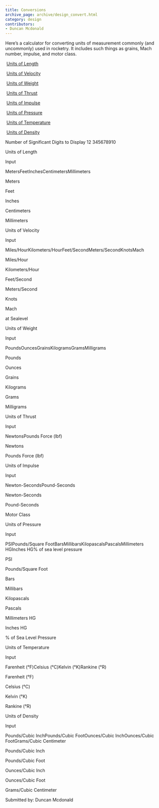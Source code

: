 ```yaml
---
title: Conversions
archive_page: archive/design_convert.html
category: design
contributors:
- Duncan Mcdonald
---
```

Here’s a calculator for converting units of measurement commonly (and uncommonly) used in rocketry. It includes such things as grains, Mach number, impulse, and motor class.

&nbsp;[Units of Length](#unitsoflength)

&nbsp;[Units of Velocity](#unitsofvelocity)

&nbsp;[Units of Weight](#unitsofweight)

&nbsp;[Units of Thrust](#unitsofthrust)

&nbsp;[Units of Impulse](#unitsofimpulse)

&nbsp;[Units of Pressure](#unitsofpressure)

&nbsp;[Units of Temperature](#unitsoftemperature)

&nbsp;[Units of Density](#unitsofdensity)

Number of Significant Digits to Display 12 345678910

Units of Length

Input

MetersFeetInchesCentimetersMillimeters

Meters

Feet

Inches

Centimeters

Millimeters

Units of Velocity

Input

Miles/HourKilometers/HourFeet/SecondMeters/SecondKnotsMach

Miles/Hour

Kilometers/Hour

Feet/Second

Meters/Second

Knots

Mach

at Sealevel

Units of Weight

Input

PoundsOuncesGrainsKilogramsGramsMilligrams

Pounds

Ounces

Grains

Kilograms

Grams

Milligrams

Units of Thrust

Input

NewtonsPounds Force (lbf)

Newtons

Pounds Force (lbf)

Units of Impulse

Input

Newton-SecondsPound-Seconds

Newton-Seconds

Pound-Seconds

Motor Class

Units of Pressure

Input

PSIPounds/Square FootBarsMillibarsKilopascalsPascalsMillimeters HGInches HG% of sea level pressure

PSI

Pounds/Square Foot

Bars

Millibars

Kilopascals

Pascals

Millimeters HG

Inches HG

% of Sea Level Pressure

Units of Temperature

Input

Farenheit (°F)Celsius (°C)Kelvin (°K)Rankine (°R)

Farenheit (°F)

Celsius (°C)

Kelvin (°K)

Rankine (°R)

Units of Density

Input

Pounds/Cubic InchPounds/Cubic FootOunces/Cubic InchOunces/Cubic FootGrams/Cubic Centimeter

Pounds/Cubic Inch

Pounds/Cubic Foot

Ounces/Cubic Inch

Ounces/Cubic Foot

Grams/Cubic Centimeter

Submitted by: Duncan Mcdonald

